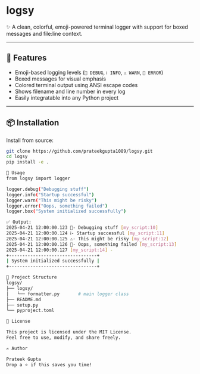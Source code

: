 # logsy

✨ A clean, colorful, emoji-powered terminal logger with support for boxed messages and file:line context.

---

## 🚀 Features

- Emoji-based logging levels (`🐞 DEBUG`, `ℹ️ INFO`, `⚠️ WARN`, `🛑 ERROR`)
- Boxed messages for visual emphasis
- Colored terminal output using ANSI escape codes
- Shows filename and line number in every log
- Easily integratable into any Python project

---

## 📦 Installation

Install from source:

```bash
git clone https://github.com/prateekgupta1089/logsy.git
cd logsy
pip install -e .

🧪 Usage
from logsy import logger

logger.debug("Debugging stuff")
logger.info("Startup successful")
logger.warn("This might be risky")
logger.error("Oops, something failed")
logger.box("System initialized successfully")

✅ Output:
2025-04-21 12:00:00.123 🐞- Debugging stuff [my_script:10]
2025-04-21 12:00:00.124 ℹ️- Startup successful [my_script:11]
2025-04-21 12:00:00.125 ⚠️- This might be risky [my_script:12]
2025-04-21 12:00:00.126 🛑- Oops, something failed [my_script:13]
2025-04-21 12:00:00.127 [my_script:14] -
+---------------------------------+
| System initialized successfully |
+---------------------------------+

📁 Project Structure
logsy/
├── logsy/
│   └── formatter.py       # main logger class
├── README.md
├── setup.py
└── pyproject.toml

📜 License

This project is licensed under the MIT License.
Feel free to use, modify, and share freely.

✍️ Author

Prateek Gupta
Drop a ⭐ if this saves you time!